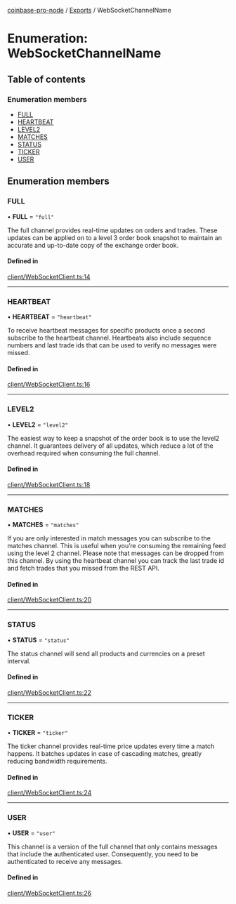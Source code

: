 [coinbase-pro-node](../README.md) / [Exports](../modules.md) / WebSocketChannelName

# Enumeration: WebSocketChannelName

## Table of contents

### Enumeration members

- [FULL](WebSocketChannelName.md#full)
- [HEARTBEAT](WebSocketChannelName.md#heartbeat)
- [LEVEL2](WebSocketChannelName.md#level2)
- [MATCHES](WebSocketChannelName.md#matches)
- [STATUS](WebSocketChannelName.md#status)
- [TICKER](WebSocketChannelName.md#ticker)
- [USER](WebSocketChannelName.md#user)

## Enumeration members

### FULL

• **FULL** = `"full"`

The full channel provides real-time updates on orders and trades. These updates can be applied on to a level 3 order book snapshot to maintain an accurate and up-to-date copy of the exchange order book.

#### Defined in

[client/WebSocketClient.ts:14](https://github.com/bennycode/coinbase-pro-node/blob/15253ed/src/client/WebSocketClient.ts#L14)

---

### HEARTBEAT

• **HEARTBEAT** = `"heartbeat"`

To receive heartbeat messages for specific products once a second subscribe to the heartbeat channel. Heartbeats also include sequence numbers and last trade ids that can be used to verify no messages were missed.

#### Defined in

[client/WebSocketClient.ts:16](https://github.com/bennycode/coinbase-pro-node/blob/15253ed/src/client/WebSocketClient.ts#L16)

---

### LEVEL2

• **LEVEL2** = `"level2"`

The easiest way to keep a snapshot of the order book is to use the level2 channel. It guarantees delivery of all updates, which reduce a lot of the overhead required when consuming the full channel.

#### Defined in

[client/WebSocketClient.ts:18](https://github.com/bennycode/coinbase-pro-node/blob/15253ed/src/client/WebSocketClient.ts#L18)

---

### MATCHES

• **MATCHES** = `"matches"`

If you are only interested in match messages you can subscribe to the matches channel. This is useful when you’re consuming the remaining feed using the level 2 channel. Please note that messages can be dropped from this channel. By using the heartbeat channel you can track the last trade id and fetch trades that you missed from the REST API.

#### Defined in

[client/WebSocketClient.ts:20](https://github.com/bennycode/coinbase-pro-node/blob/15253ed/src/client/WebSocketClient.ts#L20)

---

### STATUS

• **STATUS** = `"status"`

The status channel will send all products and currencies on a preset interval.

#### Defined in

[client/WebSocketClient.ts:22](https://github.com/bennycode/coinbase-pro-node/blob/15253ed/src/client/WebSocketClient.ts#L22)

---

### TICKER

• **TICKER** = `"ticker"`

The ticker channel provides real-time price updates every time a match happens. It batches updates in case of cascading matches, greatly reducing bandwidth requirements.

#### Defined in

[client/WebSocketClient.ts:24](https://github.com/bennycode/coinbase-pro-node/blob/15253ed/src/client/WebSocketClient.ts#L24)

---

### USER

• **USER** = `"user"`

This channel is a version of the full channel that only contains messages that include the authenticated user. Consequently, you need to be authenticated to receive any messages.

#### Defined in

[client/WebSocketClient.ts:26](https://github.com/bennycode/coinbase-pro-node/blob/15253ed/src/client/WebSocketClient.ts#L26)

